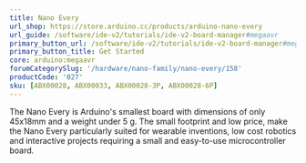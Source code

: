 ```yaml
---
title: Nano Every
url_shop: https://store.arduino.cc/products/arduino-nano-every
url_guide: /software/ide-v2/tutorials/ide-v2-board-manager#megaavr
primary_button_url: /software/ide-v2/tutorials/ide-v2-board-manager#megaavr
primary_button_title: Get Started
core: arduino:megaavr
forumCategorySlug: '/hardware/nano-family/nano-every/158'
productCode: '027'
sku: [ABX00028, ABX00033, ABX00028-3P, ABX00028-6P]
---
```


The Nano Every is Arduino's smallest board with dimensions of only 45x18mm and a weight under 5 g. The small footprint and low price, make the Nano Every particularly suited for wearable inventions, low cost robotics and interactive projects requiring a small and easy-to-use microcontroller board.
